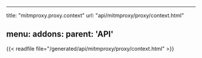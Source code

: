 
---
title: "mitmproxy.proxy.context"
url: "api/mitmproxy/proxy/context.html"

menu:
    addons:
        parent: 'API'
---

{{< readfile file="/generated/api/mitmproxy/proxy/context.html" >}}
